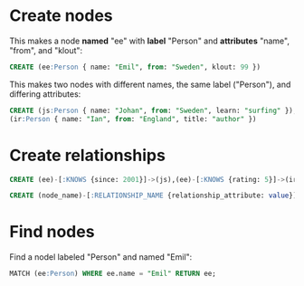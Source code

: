 



# Create nodes

This makes a node **named** "ee" with **label** "Person" and **attributes** "name", "from", and "klout":

```SQL
CREATE (ee:Person { name: "Emil", from: "Sweden", klout: 99 })
```

This makes two nodes with different names, the same label ("Person"), and differing attributes:

```SQL
CREATE (js:Person { name: "Johan", from: "Sweden", learn: "surfing" }),
(ir:Person { name: "Ian", from: "England", title: "author" })
```

# Create relationships

```SQL
CREATE (ee)-[:KNOWS {since: 2001}]->(js),(ee)-[:KNOWS {rating: 5}]->(ir)

CREATE (node_name)-[:RELATIONSHIP_NAME {relationship_attribute: value}] -> (node_name)
```


# Find nodes

Find a nodel labeled "Person" and named "Emil":

```SQL
MATCH (ee:Person) WHERE ee.name = "Emil" RETURN ee;

```